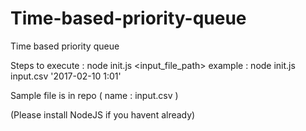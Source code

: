 # Time-based-priority-queue
Time based priority queue

Steps to execute : node init.js <input_file_path> <startingTime>
example : node init.js input.csv '2017-02-10 1:01'

Sample file is in repo ( name : input.csv )

(Please install NodeJS if you havent already)
